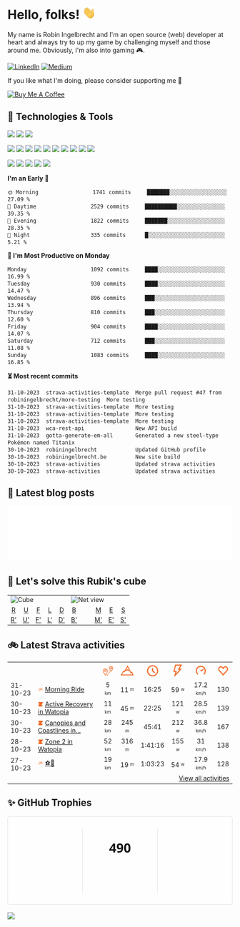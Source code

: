 # Hello, folks! <img src="https://raw.githubusercontent.com/robiningelbrecht/robiningelbrecht/master/wave.gif" width="30">
 
My name is Robin Ingelbrecht and I'm an open source (web) developer at heart and always try to up my game by challenging myself and those around me.
Obviously, I'm also into gaming 🎮.

[![LinkedIn](https://img.shields.io/badge/LinkedIn-0D61B8?style=flat&logo=linkedin&logoColor=white&color=0D61B8)](https://linkedin.com/in/robin-ingelbrecht) 
[![Medium](https://img.shields.io/badge/Medium-2bbc8a?style=flat&logo=medium&logoColor=white&color=2bbc8a)](https://ingelbrechtrobin.medium.com/) 

If you like what I'm doing, please consider supporting me 🙏

<a href="https://www.buymeacoffee.com/ingelbrecht" target="_blank"><img src="https://cdn.buymeacoffee.com/buttons/v2/default-yellow.png" alt="Buy Me A Coffee" style="height: 40px !important;" ></a>

## :wrench: Technologies & Tools
![](https://img.shields.io/badge/OS-Linux-informational?style=flat&logo=linux&logoColor=white&color=2bbc8a)
![](https://img.shields.io/badge/OS-Macos-informational?style=flat&logo=macos&logoColor=white&color=2bbc8a)
![](https://img.shields.io/badge/Editor-phpstorm-informational?style=flat&logo=phpstorm&logoColor=white&color=2bbc8a)

![](https://img.shields.io/badge/Code-Php-informational?style=flat&logo=php&logoColor=white&color=2bbc8a)
![](https://img.shields.io/badge/Framework-Symfony-informational?style=flat&logo=symfony&logoColor=white&color=2bbc8a)
![](https://img.shields.io/badge/Framework-Drupal-informational?style=flat&logo=drupal&logoColor=white&color=2bbc8a)
![](https://img.shields.io/badge/Framework-Laravel-informational?style=flat&logo=laravel&logoColor=white&color=2bbc8a)
![](https://img.shields.io/badge/Code-Python-informational?style=flat&logo=python&logoColor=white&color=2bbc8a)
![](https://img.shields.io/badge/Code-JavaScript-informational?style=flat&logo=javascript&logoColor=white&color=2bbc8a)
![](https://img.shields.io/badge/Code-css3-informational?style=flat&logo=css3&logoColor=white&color=2bbc8a)
![](https://img.shields.io/badge/Code-html5-informational?style=flat&logo=html5&logoColor=white&color=2bbc8a)
![](https://img.shields.io/badge/Code-chart.js-informational?style=flat&logo=chartdotjs&logoColor=white&color=2bbc8a)
![](https://img.shields.io/badge/Shell-Bash-informational?style=flat&logo=gnu-bash&logoColor=white&color=2bbc8a)

![](https://img.shields.io/badge/Tools-MySQL-informational?style=flat&logo=mysql&logoColor=white&color=2bbc8a)
![](https://img.shields.io/badge/Tools-MariaDB-informational?style=flat&logo=mariadb&logoColor=white&color=2bbc8a)
![](https://img.shields.io/badge/Tools-RabbitMQ-informational?style=flat&logo=rabbitmq&logoColor=white&color=2bbc8a)
![](https://img.shields.io/badge/Devops-Docker-informational?style=flat&logo=docker&logoColor=white&color=2bbc8a)
![](https://img.shields.io/badge/GitHub-continuous%20integration-informational?style=flat&logo=github%20actions&logoColor=white&color=2bbc8a)

<!--START_SECTION:commits-per-day-time-->
**I&#039;m an Early 🐤**

```text
🌞 Morning                 1741 commits     ███████░░░░░░░░░░░░░░░░░░   27.09 %
🌆 Daytime                 2529 commits     ██████████░░░░░░░░░░░░░░░   39.35 %
🌃 Evening                 1822 commits     ███████░░░░░░░░░░░░░░░░░░   28.35 %
🌙 Night                   335 commits      █░░░░░░░░░░░░░░░░░░░░░░░░   5.21 %
```
<!--END_SECTION:commits-per-day-time-->

<!--START_SECTION:commits-per-weekday-->
**📅 I&#039;m Most Productive on Monday**

```text
Monday                    1092 commits     ████░░░░░░░░░░░░░░░░░░░░░   16.99 %
Tuesday                   930 commits      ████░░░░░░░░░░░░░░░░░░░░░   14.47 %
Wednesday                 896 commits      ███░░░░░░░░░░░░░░░░░░░░░░   13.94 %
Thursday                  810 commits      ███░░░░░░░░░░░░░░░░░░░░░░   12.60 %
Friday                    904 commits      ████░░░░░░░░░░░░░░░░░░░░░   14.07 %
Saturday                  712 commits      ███░░░░░░░░░░░░░░░░░░░░░░   11.08 %
Sunday                    1083 commits     ████░░░░░░░░░░░░░░░░░░░░░   16.85 %
```
<!--END_SECTION:commits-per-weekday-->

<!--START_SECTION:most-recent-commits-->
**⏳ Most recent commits**
                                        
```text
31-10-2023  strava-activities-template  Merge pull request #47 from robiningelbrecht/more-testing  More testing
31-10-2023  strava-activities-template  More testing
31-10-2023  strava-activities-template  More testing
31-10-2023  strava-activities-template  More testing
31-10-2023  wca-rest-api                New API build
31-10-2023  gotta-generate-em-all       Generated a new steel-type Pokémon named Titanix
30-10-2023  robiningelbrecht            Updated GitHub profile
30-10-2023  robiningelbrecht.be         New site build
30-10-2023  strava-activities           Updated strava activities
30-10-2023  strava-activities           Updated strava activities
```
<!--END_SECTION:most-recent-commits-->

## :pencil: Latest blog posts

<a target="_blank" href="https://ingelbrechtrobin.medium.com/"><img src="assets/medium-blog-posts.svg" /></a>

## :jigsaw: Let's solve this Rubik's cube

<table>
  <tr>
    <td colspan="5">
      <img src="https://puzzle-generator.robiningelbrecht.be/github-game/cube" alt="Cube" />
    </td>
    <td colspan="5">
      <img src="https://puzzle-generator.robiningelbrecht.be/github-game/cube?view=net" alt="Net view" />
    </td>
  </tr>
  <tr>
    <td align="center">
      <a href="https://puzzle-generator.robiningelbrecht.be/github-game/turn/R">R</a>
    </td>
    <td align="center">
      <a href="https://puzzle-generator.robiningelbrecht.be/github-game/turn/U">U</a>
    </td>
    <td align="center">
      <a href="https://puzzle-generator.robiningelbrecht.be/github-game/turn/F">F</a>
    </td>
    <td align="center">
      <a href="https://puzzle-generator.robiningelbrecht.be/github-game/turn/L">L</a>
    </td>
    <td align="center">
      <a href="https://puzzle-generator.robiningelbrecht.be/github-game/turn/D">D</a>
    </td>
    <td align="center">
      <a href="https://puzzle-generator.robiningelbrecht.be/github-game/turn/B">B</a>
    </td>
    <td>
       &nbsp; &nbsp;
    </td>
    <td align="center">
      <a href="https://puzzle-generator.robiningelbrecht.be/github-game/turn/M">M</a>
    </td>
    <td align="center">
      <a href="https://puzzle-generator.robiningelbrecht.be/github-game/turn/E">E</a>
    </td>
    <td align="center">
      <a href="https://puzzle-generator.robiningelbrecht.be/github-game/turn/S">S</a>
    </td>
  </tr>
  <tr>
    <td align="center">
      <a href="https://puzzle-generator.robiningelbrecht.be/github-game/turn/R&#039;">R&#039;</a>
    </td>
    <td align="center">
      <a href="https://puzzle-generator.robiningelbrecht.be/github-game/turn/U&#039;">U&#039;</a>
    </td>
    <td align="center">
      <a href="https://puzzle-generator.robiningelbrecht.be/github-game/turn/F&#039;">F&#039;</a>
    </td>
    <td align="center">
      <a href="https://puzzle-generator.robiningelbrecht.be/github-game/turn/L&#039;">L&#039;</a>
    </td>
    <td align="center">
      <a href="https://puzzle-generator.robiningelbrecht.be/github-game/turn/D&#039;">D&#039;</a>
    </td>
    <td align="center">
      <a href="https://puzzle-generator.robiningelbrecht.be/github-game/turn/B&#039;">B&#039;</a>
    </td>
     <td>
      &nbsp; &nbsp;
    </td>
    <td align="center">
      <a href="https://puzzle-generator.robiningelbrecht.be/github-game/turn/M&#039;">M&#039;</a>
    </td>
    <td align="center">
      <a href="https://puzzle-generator.robiningelbrecht.be/github-game/turn/E&#039;">E&#039;</a>
    </td>
    <td align="center">
      <a href="https://puzzle-generator.robiningelbrecht.be/github-game/turn/S&#039;">S&#039;</a>
    </td>
  </tr>
</table>

## :bike: Latest Strava activities

<!--START_SECTION:strava-activities-->
<table>
    <tr>
        <th></th>
        <th></th>
        <th align="center"><img src="https://raw.githubusercontent.com/robiningelbrecht/strava-activities/master/public/distance.svg" width="30" alt="distance" title="distance"/></th>
        <th align="center"><img src="https://raw.githubusercontent.com/robiningelbrecht/strava-activities/master/public/elevation.svg" width="30" alt="elevation" title="elevation"/></th>
        <th align="center"><img src="https://raw.githubusercontent.com/robiningelbrecht/strava-activities/master/public/time.svg" width="30" alt="time" title="time"/></th>
        <th align="center"><img src="https://raw.githubusercontent.com/robiningelbrecht/strava-activities/master/public/average-watt.svg" width="30" alt="average watts" title="average watts"/></th>
        <th align="center"><img src="https://raw.githubusercontent.com/robiningelbrecht/strava-activities/master/public/average-speed.svg" width="30" alt="average speed" title="average speed"/></th>
        <th align="center"><img src="https://raw.githubusercontent.com/robiningelbrecht/strava-activities/master/public/heart-rate.svg" width="30" alt="average heart rate" title="average heart rate"/></th>
    </tr>
            <tr>
            <td>31-10-23</td>
            <td>
                <img src="https://raw.githubusercontent.com/robiningelbrecht/strava-activities/master/public/activity-ride.svg" width="12" alt="virtual ride" title="virtual ride"/>
                <a href="https://www.strava.com/activities/10137246821" title="Kcal: 148 | Gear: None ">Morning Ride</a>
            </td>
            <td align="center">5 <sup><sub>km</sub></sup></td>
            <td align="center">11 <sup><sub>m</sub></sup></td>
            <td align="center">16:25</td>
            <td align="center">59 <sup><sub>w</sub></sup></td>
            <td align="center">17.2 <sup><sub>km/h</sub></sup></td>
            <td align="center">130</td>
        </tr>
            <tr>
            <td>30-10-23</td>
            <td>
                <img src="https://raw.githubusercontent.com/robiningelbrecht/strava-activities/master/public/activity-virtual-ride.svg" width="12" alt="virtual ride" title="virtual ride"/>
                <a href="https://www.strava.com/activities/10131265665" title="Kcal: 155 | Gear: None ">Active Recovery in Watopia</a>
            </td>
            <td align="center">11 <sup><sub>km</sub></sup></td>
            <td align="center">45 <sup><sub>m</sub></sup></td>
            <td align="center">22:25</td>
            <td align="center">121 <sup><sub>w</sub></sup></td>
            <td align="center">28.5 <sup><sub>km/h</sub></sup></td>
            <td align="center">139</td>
        </tr>
            <tr>
            <td>30-10-23</td>
            <td>
                <img src="https://raw.githubusercontent.com/robiningelbrecht/strava-activities/master/public/activity-virtual-ride.svg" width="12" alt="virtual ride" title="virtual ride"/>
                <a href="https://www.strava.com/activities/10131151126" title="Kcal: 556 | Gear: None ">Canopies and Coastlines in...</a>
            </td>
            <td align="center">28 <sup><sub>km</sub></sup></td>
            <td align="center">245 <sup><sub>m</sub></sup></td>
            <td align="center">45:41</td>
            <td align="center">212 <sup><sub>w</sub></sup></td>
            <td align="center">36.8 <sup><sub>km/h</sub></sup></td>
            <td align="center">167</td>
        </tr>
            <tr>
            <td>28-10-23</td>
            <td>
                <img src="https://raw.githubusercontent.com/robiningelbrecht/strava-activities/master/public/activity-virtual-ride.svg" width="12" alt="virtual ride" title="virtual ride"/>
                <a href="https://www.strava.com/activities/10118815187" title="Kcal: 901 | Gear: None ">Zone 2 in Watopia</a>
            </td>
            <td align="center">52 <sup><sub>km</sub></sup></td>
            <td align="center">316 <sup><sub>m</sub></sup></td>
            <td align="center">1:41:16</td>
            <td align="center">155 <sup><sub>w</sub></sup></td>
            <td align="center">31 <sup><sub>km/h</sub></sup></td>
            <td align="center">138</td>
        </tr>
            <tr>
            <td>27-10-23</td>
            <td>
                <img src="https://raw.githubusercontent.com/robiningelbrecht/strava-activities/master/public/activity-ride.svg" width="12" alt="virtual ride" title="virtual ride"/>
                <a href="https://www.strava.com/activities/10115077769" title="Kcal: 604 | Gear: None ">⚽️🍔</a>
            </td>
            <td align="center">19 <sup><sub>km</sub></sup></td>
            <td align="center">19 <sup><sub>m</sub></sup></td>
            <td align="center">1:03:23</td>
            <td align="center">54 <sup><sub>w</sub></sup></td>
            <td align="center">17.9 <sup><sub>km/h</sub></sup></td>
            <td align="center">128</td>
        </tr>
                <tr>
            <td colspan="8" align="right"><a href="https://github.com/robiningelbrecht/strava-activities#activities">View all activities</a></td>
        </tr>
    </table>

<!--END_SECTION:strava-activities-->

 ## :sparkles: GitHub Trophies

<img src="assets/github-streak-stats.svg"  alt="Robin Ingelbrecht's streak stats"/>

![](https://github-profile-trophy.vercel.app/?username=robiningelbrecht&theme=chalk&no-frame=false&no-bg=true&margin-w=4)
